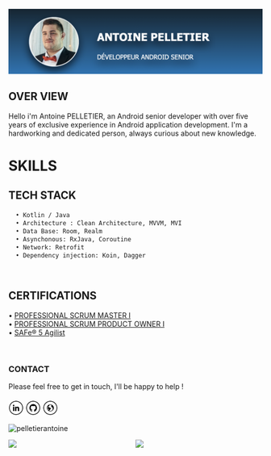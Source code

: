 <img src="https://raw.githubusercontent.com/pelletierantoine/pelletierantoine/master/content/pelletierantoine.png"></h2>

## OVER VIEW

Hello i'm Antoine PELLETIER, an Android senior developer with over five years of exclusive experience in Android application development.
I'm a hardworking and dedicated person, always curious about new knowledge.


# SKILLS

 ## TECH STACK
  
      • Kotlin / Java
      • Architecture : Clean Architecture, MVVM, MVI
      • Data Base: Room, Realm
      • Asynchonous: RxJava, Coroutine
      • Network: Retrofit
      • Dependency injection: Koin, Dagger
      
<br/>

 ## CERTIFICATIONS

• <a href="https://www.scrum.org/professional-scrum-certifications/professional-scrum-master-assessments" target="_blank">PROFESSIONAL SCRUM MASTER I</a>\
• <a href="https://www.scrum.org/professional-scrum-product-owner-certifications" target="_blank">PROFESSIONAL SCRUM PRODUCT OWNER I</a>\
• <a href="https://www.credly.com/badges/f08bb0bb-9444-4379-b98d-6f1ba0868213?source=linked_in_profile" target="_blank">SAFe® 5 Agilist</a>

<br/>

### CONTACT

Please feel free to get in touch, I'll be happy to help ! 

####

<a href="https://www.linkedin.com/in/antoine-pelletier-4b8297110/" target="_blank"><img src="https://raw.githubusercontent.com/pelletierantoine/pelletierantoine/master/content/in.png" alt="LinkedIn" width="30"></a>
<a href="https://github.com/pelletierantoine" target="_blank"><img src="https://raw.githubusercontent.com/pelletierantoine/pelletierantoine/master/content/git.png" alt="GitHub" width="30"></a>
<a href="https://github.com/pelletierantoine" target="_blank"><img src="https://raw.githubusercontent.com/pelletierantoine/pelletierantoine/master/content/www.png" alt="Website" width="30"></a>

<p align="left"> <img src="https://komarev.com/ghpvc/?username=pelletierantoine&color=brightgreen" alt="pelletierantoine" /> </p>


<p align="left"><img width="50%" src="https://github-readme-stats.vercel.app/api?username=pelletierantoine&show_icons=true&theme=monokai&count_private=true" <p align="right"><img src="https://github-readme-stats.vercel.app/api/top-langs/?username=pelletierantoine&theme=merko&layout=compact&hide_langs_below=1" /></p>
